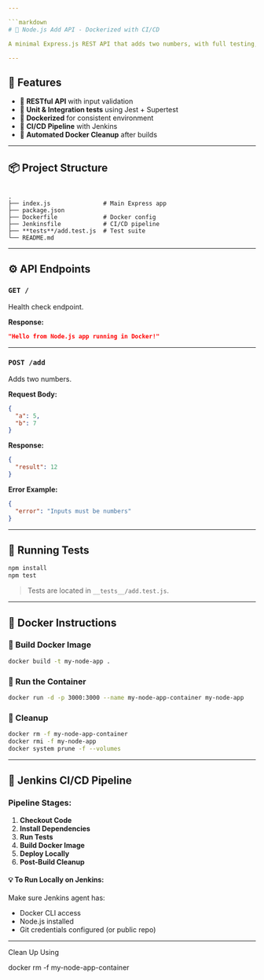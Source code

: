 ```yaml
---

```markdown
# 🧮 Node.js Add API - Dockerized with CI/CD

A minimal Express.js REST API that adds two numbers, with full testing, Docker containerization, and a Jenkins CI/CD pipeline.

---
```


## 🚀 Features

- 🧾 **RESTful API** with input validation
- 🧪 **Unit & Integration tests** using Jest + Supertest
- 🐳 **Dockerized** for consistent environment
- 🔁 **CI/CD Pipeline** with Jenkins
- 🧼 **Automated Docker Cleanup** after builds

---

## 📦 Project Structure

```

.
├── index.js               # Main Express app
├── package.json
├── Dockerfile             # Docker config
├── Jenkinsfile            # CI/CD pipeline
├── **tests**/add.test.js  # Test suite
└── README.md

````

---

## ⚙️ API Endpoints

### `GET /`
Health check endpoint.

**Response:**
```json
"Hello from Node.js app running in Docker!"
````

---

### `POST /add`

Adds two numbers.

**Request Body:**

```json
{
  "a": 5,
  "b": 7
}
```

**Response:**

```json
{
  "result": 12
}
```

**Error Example:**

```json
{
  "error": "Inputs must be numbers"
}
```

---

## 🧪 Running Tests

```bash
npm install
npm test
```

> Tests are located in `__tests__/add.test.js`.

---

## 🐳 Docker Instructions

### 🔨 Build Docker Image

```bash
docker build -t my-node-app .
```

### 🚀 Run the Container

```bash
docker run -d -p 3000:3000 --name my-node-app-container my-node-app
```

### 🧼 Cleanup

```bash
docker rm -f my-node-app-container
docker rmi -f my-node-app
docker system prune -f --volumes
```

---

## 🔁 Jenkins CI/CD Pipeline

### Pipeline Stages:

1. **Checkout Code**
2. **Install Dependencies**
3. **Run Tests**
4. **Build Docker Image**
5. **Deploy Locally**
6. **Post-Build Cleanup**

#### 💡 To Run Locally on Jenkins:

Make sure Jenkins agent has:

* Docker CLI access
* Node.js installed
* Git credentials configured (or public repo)
---
Clean Up Using

docker rm -f my-node-app-container

